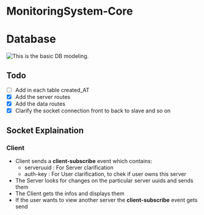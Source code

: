 # MonitoringSystem-Core



Database
======
![This is the basic DB modeling.](https://i.imgur.com/jTWui9m.png "This is the db model.")

## Todo
* [ ] Add in each table created_AT
* [x] Add the server routes
* [x] Add the data routes
* [x] Clarify the socket connection front to back to slave and so on

## Socket Explaination
### Client
- Client sends a **client-subscribe** event which contains:
    - serveruuid : For Server clarification
    - auth-key : For User clarification, to chek if user owns this server
- The Server looks for changes on the particular server uuids and sends them
- The Client gets the infos and displays them
- If the user wants to view another server the **client-subscribe** event gets send